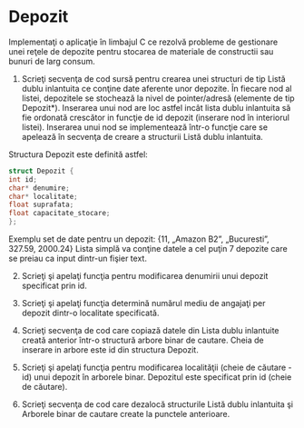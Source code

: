# Depozit
Implementaţi o aplicaţie în limbajul C ce rezolvă probleme de gestionare unei reţele de depozite pentru stocarea de
materiale de constructii sau bunuri de larg consum.

1. Scrieţi secvenţa de cod sursă pentru crearea unei structuri de tip Listă dublu inlantuita ce conţine date aferente
unor depozite. În fiecare nod al listei, depozitele se stochează la nivel de pointer/adresă (elemente de tip
Depozit*). Inserarea unui nod are loc astfel incât lista dublu inlantuita să fie ordonată crescător in funcţie de id
depozit (inserare nod în interiorul listei). Inserarea unui nod se implementează într-o funcţie care se apelează în
secvenţa de creare a structurii Listă dublu inlantuita.

Structura Depozit este definită astfel:
```C
struct Depozit {
int id;
char* denumire;
char* localitate;
float suprafata;
float capacitate_stocare;
};
```
Exemplu set de date pentru un depozit: {11, „Amazon B2”, „Bucuresti”, 327.59, 2000.24}
Lista simplă va conţine datele a cel puţin 7 depozite care se preiau ca input dintr-un fişier text. 

2. Scrieţi şi apelaţi funcţia pentru modificarea denumirii unui depozit specificat prin id.

3. Scrieţi şi apelaţi funcţia determină numărul mediu de angajaţi per depozit dintr-o localitate specificată. 

4. Scrieţi secvenţa de cod care copiază datele din Lista dublu inlantuite creată anterior într-o structură arbore
binar de cautare. Cheia de inserare in arbore este id din structura Depozit. 

5. Scrieţi şi apelaţi funcţia pentru modificarea localităţii (cheie de căutare - id) unui depozit în arborele binar.
Depozitul este specificat prin id (cheie de căutare).

6. Scrieţi secvenţa de cod care dezalocă structurile Listă dublu inlantuita şi Arborele binar de cautare create la
punctele anterioare.
